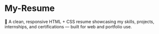# My-Resume
🎯 A clean, responsive HTML + CSS resume showcasing my skills, projects, internships, and certifications — built for web and portfolio use.
